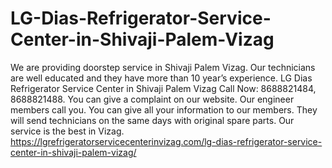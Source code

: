 # LG-Dias-Refrigerator-Service-Center-in-Shivaji-Palem-Vizag
We are providing doorstep service in Shivaji Palem Vizag. Our technicians are well educated and they have more than 10 year’s experience. LG Dias Refrigerator Service Center in Shivaji Palem Vizag Call Now: 8688821484, 8688821488. You can give a complaint on our website. Our engineer members call you. You can give all your information to our members. They will send technicians on the same days with original spare parts. Our service is the best in Vizag.  https://lgrefrigeratorservicecenterinvizag.com/lg-dias-refrigerator-service-center-in-shivaji-palem-vizag/
